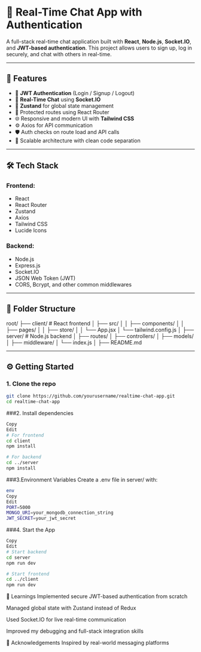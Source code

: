 # 💬 Real-Time Chat App with Authentication

A full-stack real-time chat application built with **React**, **Node.js**, **Socket.IO**, and **JWT-based authentication**. This project allows users to sign up, log in securely, and chat with others in real-time.

---

## 🚀 Features

- 🔐 **JWT Authentication** (Login / Signup / Logout)
- 💬 **Real-Time Chat** using **Socket.IO**
- 🔄 **Zustand** for global state management
- 🧠 Protected routes using React Router
- 🌐 Responsive and modern UI with **Tailwind CSS**
- ⚙️ Axios for API communication
- 🛡️ Auth checks on route load and API calls
- 🎯 Scalable architecture with clean code separation

---

## 🛠️ Tech Stack

### Frontend:
- React
- React Router
- Zustand
- Axios
- Tailwind CSS
- Lucide Icons

### Backend:
- Node.js
- Express.js
- Socket.IO
- JSON Web Token (JWT)
- CORS, Bcrypt, and other common middlewares

---

## 📁 Folder Structure
root/
├── client/ # React frontend
│ ├── src/
│ │ ├── components/
│ │ ├── pages/
│ │ ├── store/
│ │ └── App.jsx
│ └── tailwind.config.js
│
├── server/ # Node.js backend
│ ├── routes/
│ ├── controllers/
│ ├── models/
│ ├── middleware/
│ └── index.js
│
├── README.md


---

## ⚙️ Getting Started

### 1. Clone the repo

```bash
git clone https://github.com/yourusername/realtime-chat-app.git
cd realtime-chat-app
```

###2. Install dependencies
```bash
Copy
Edit
# For frontend
cd client
npm install

# For backend
cd ../server
npm install
```
###3.Environment Variables
Create a .env file in server/ with:

```bash
env
Copy
Edit
PORT=5000
MONGO_URI=your_mongodb_connection_string
JWT_SECRET=your_jwt_secret
```
###4. Start the App
```bash
Copy
Edit
# Start backend
cd server
npm run dev

# Start frontend
cd ../client
npm run dev
```


🧠 Learnings
Implemented secure JWT-based authentication from scratch

Managed global state with Zustand instead of Redux

Used Socket.IO for live real-time communication

Improved my debugging and full-stack integration skills

🙌 Acknowledgements
Inspired by real-world messaging platforms
